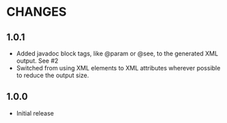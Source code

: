 CHANGES
=======

1.0.1
-----

* Added javadoc block tags, like @param or @see, to the generated XML output. See #2
* Switched from using XML elements to XML attributes wherever possible to reduce the output size.

1.0.0
-----

* Initial release
